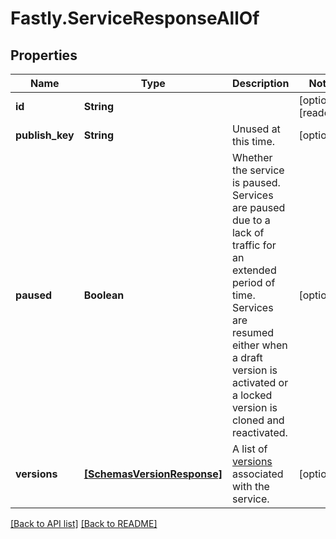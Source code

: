 # Fastly.ServiceResponseAllOf

## Properties

Name | Type | Description | Notes
------------ | ------------- | ------------- | -------------
**id** | **String** |  | [optional] [readonly] 
**publish_key** | **String** | Unused at this time. | [optional] 
**paused** | **Boolean** | Whether the service is paused. Services are paused due to a lack of traffic for an extended period of time. Services are resumed either when a draft version is activated or a locked version is cloned and reactivated. | [optional] 
**versions** | [**[SchemasVersionResponse]**](SchemasVersionResponse.md) | A list of [versions](https://www.fastly.com/documentation/reference/api/services/version/) associated with the service. | [optional] 


[[Back to API list]](../../README.md#endpoints) [[Back to README]](../../README.md)
